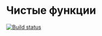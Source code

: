 # Чистые функции

[![Build status](https://ci.appveyor.com/api/projects/status/s4kvb7bp6v7pm4p1?svg=true)](https://ci.appveyor.com/project/Sergio210-05/ajs-task-4-jest)